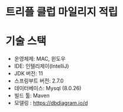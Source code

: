 # 트리플 클럽 마일리지 적립

# 기술 스택
- 운영체제: MAC, 윈도우
- IDE: 인텔리제이(IntelliJ)
- JDK 버전: 11
- 스프링부트 버전: 2.7.0
- 데이터베이스: Mysql (8.0.26)
- 빌드 툴: Maven
- 모델링 : https://dbdiagram.io/d 
